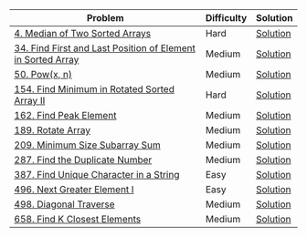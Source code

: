 
| Problem                                                                                                                                               | Difficulty | Solution                                                                              |
|-------------------------------------------------------------------------------------------------------------------------------------------------------|------------|---------------------------------------------------------------------------------------|
| [4. Median of Two Sorted Arrays](https://leetcode.com/problems/find-first-and-last-position-of-element-in-sorted-array/)                              | Hard       | [Solution](https://github.com/khaydarov/cs-labs/tree/master/leetcode/learn/array/4)   |
| [34. Find First and Last Position of Element in Sorted Array](https://leetcode.com/problems/find-first-and-last-position-of-element-in-sorted-array/) | Medium     | [Solution](https://github.com/khaydarov/cs-labs/tree/master/leetcode/learn/array/34)  |
| [50. Pow(x, n)](https://leetcode.com/problems/powx-n/)                                                                                                | Medium     | [Solution](https://github.com/khaydarov/cs-labs/tree/master/leetcode/learn/array/50)  |
| [154. Find Minimum in Rotated Sorted Array II](https://leetcode.com/problems/find-minimum-in-rotated-sorted-array-ii/)                                | Hard       | [Solution](https://github.com/khaydarov/cs-labs/tree/master/leetcode/learn/array/154) | 
| [162. Find Peak Element](https://leetcode.com/problems/find-peak-element/)                                                                            | Medium     | [Solution](https://github.com/khaydarov/cs-labs/tree/master/leetcode/learn/array/162) |
| [189. Rotate Array](https://leetcode.com/problems/rotate-array/)                                                                                      | Medium     | [Solution](https://github.com/khaydarov/cs-labs/tree/master/leetcode/learn/array/189) |
| [209. Minimum Size Subarray Sum](https://leetcode.com/problems/minimum-size-subarray-sum/)                                                            | Medium     | [Solution](https://github.com/khaydarov/cs-labs/tree/master/leetcode/learn/array/209) |
| [287. Find the Duplicate Number](https://leetcode.com/problems/find-the-duplicate-number/)                                                            | Medium     | [Solution](https://github.com/khaydarov/cs-labs/tree/master/leetcode/learn/array/287) |
| [387. Find Unique Character in a String](https://leetcode.com/problems/first-unique-character-in-a-string/)                                           | Easy       | [Solution](https://github.com/khaydarov/cs-labs/tree/master/leetcode/learn/array/387) |
| [496. Next Greater Element I](https://leetcode.com/problems/next-greater-element-i/)                                                                  | Easy       | [Solution](https://github.com/khaydarov/cs-labs/tree/master/leetcode/learn/array/496) |
| [498. Diagonal Traverse](https://leetcode.com/problems/diagonal-traverse/)                                                                            | Medium     | [Solution](https://github.com/khaydarov/cs-labs/tree/master/leetcode/learn/array/498) |
| [658. Find K Closest Elements](https://leetcode.com/problems/find-k-closest-elements/)                                                                | Medium     | [Solution](https://github.com/khaydarov/cs-labs/tree/master/leetcode/learn/array/658) |